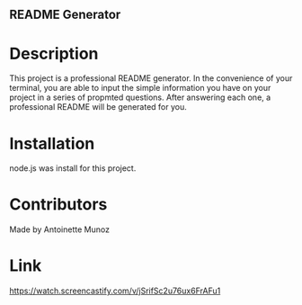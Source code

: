 ## README Generator

# Description
This project is a professional README generator. In the convenience of your terminal, you are able to input the simple information you have on your project in a series of propmted questions. After answering each one, a professional README will be generated for you.

# Installation
node.js was install for this project.

# Contributors
Made by Antoinette Munoz

# Link
https://watch.screencastify.com/v/jSrifSc2u76ux6FrAFu1
